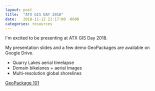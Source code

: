 ```yaml
---
layout: post
title:  "ATX GIS DAY 2018"
date:   2018-11-12 21:17:00 -0600
categories: resources
---
```


I'm excited to be presenting at ATX GIS Day 2018.

My presentation slides and a few demo GeoPackages are available on Google Drive.  

* Quarry Lakes aerial timelapse
* Domain bikelanes + aerial images
* Multi-resolution global shorelines

[GeoPackage 101](https://drive.google.com/drive/folders/1LTFjeuta_vb6YUnuoUiXETgn6X5cFiLU)

 